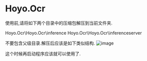 # Hoyo.Ocr


使用前,请将如下两个目录中的压缩包解压到当前文件夹.

Hoyo.Ocr\Hoyo.Ocr\inference
Hoyo.Ocr\Hoyo.Ocr\inferenceserver

不要包含父级目录.解压后应该是如下类似结构.
![image](https://user-images.githubusercontent.com/13188169/171204545-8c15ce3f-f729-4c09-acd6-95027dc08d70.png)

这个时候再启动程序应该就可以使用了.

